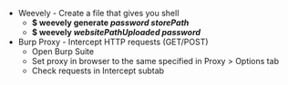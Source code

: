 * Weevely - Create a file that gives you shell
  * **$ weevely generate _password_ _storePath_**
  * **$ weevely _websitePathUploaded_ _password_**
* Burp Proxy - Intercept HTTP requests (GET/POST)
  * Open Burp Suite
  * Set proxy in browser to the same specified in Proxy > Options tab
  * Check requests in Intercept subtab
